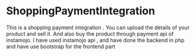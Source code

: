 # ShoppingPaymentIntegration
This is a shopping payment integration . You can upload the details of your product and sell it. And also buy the product through payment api of instamojo.
I have used instamojo api , and have done the backend in php and have use bootstrap for the frontend part
